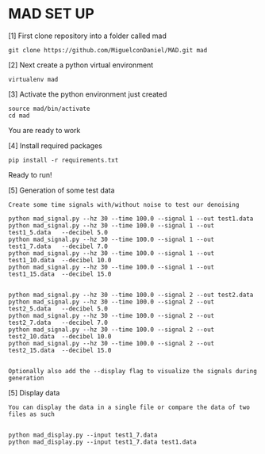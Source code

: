 # MAD SET UP

[1] First clone repository into a folder called mad

    git clone https://github.com/MiguelconDaniel/MAD.git mad


[2] Next create a python virtual environment 

    virtualenv mad

[3] Activate the python environment just created

    source mad/bin/activate
    cd mad

   You are ready to work

[4] Install required packages

    pip install -r requirements.txt

   Ready to run!


[5] Generation of some test data

    Create some time signals with/without noise to test our denoising

    python mad_signal.py --hz 30 --time 100.0 --signal 1 --out test1.data
    python mad_signal.py --hz 30 --time 100.0 --signal 1 --out test1_5.data   --decibel 5.0
    python mad_signal.py --hz 30 --time 100.0 --signal 1 --out test1_7.data   --decibel 7.0
    python mad_signal.py --hz 30 --time 100.0 --signal 1 --out test1_10.data  --decibel 10.0
    python mad_signal.py --hz 30 --time 100.0 --signal 1 --out test1_15.data  --decibel 15.0
    

    python mad_signal.py --hz 30 --time 100.0 --signal 2 --out test2.data
    python mad_signal.py --hz 30 --time 100.0 --signal 2 --out test2_5.data   --decibel 5.0
    python mad_signal.py --hz 30 --time 100.0 --signal 2 --out test2_7.data   --decibel 7.0
    python mad_signal.py --hz 30 --time 100.0 --signal 2 --out test2_10.data  --decibel 10.0
    python mad_signal.py --hz 30 --time 100.0 --signal 2 --out test2_15.data  --decibel 15.0


    Optionally also add the --display flag to visualize the signals during generation


[5] Display data

    You can display the data in a single file or compare the data of two files as such


    python mad_display.py --input test1_7.data
    python mad_display.py --input test1_7.data test1.data
    


